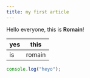 ```yaml
---
title: my first article
---
```


Hello everyone, this is **Romain**!

|yes|this|
|---|---|
|is|romain|

```js
console.log("heyo");
```